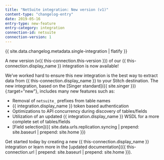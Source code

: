 ```yaml
---
title: "NetSuite integration: New version (v1)"
content-type: "changelog-entry"
date: 2019-05-16
entry-type: new-feature
entry-category: integration
connection-id: netsuite
connection-version: 1
---
```

{{ site.data.changelog.metadata.single-integration | flatify }}

A new version (v{{ this-connection.this-version }}) of our {{ this-connection.display_name }} integration is now available! 

We’ve worked hard to ensure this new integration is the best way to extract data from {{ this-connection.display_name }} to your Stitch destination. The new integration, based on the [Singer standard]({{ site.singer }}){:target="new"}, includes many new features such as:

- Removal of `netsuite_` prefixes from table names
- {{ integration.display_name }} token based authentication
- Optimizations to API concurrency during discovery of tables/fields
- Utilization of an updated {{ integration.display_name }} WSDL for a more complete set of tables/fields
- [Field selection]({{ site.data.urls.replication.syncing | prepend: site.baseurl | prepend: site.home }})

Get started today by creating a new {{ this-connection.display_name }} integration or learn more in the [updated documentation]({{ this-connection.url | prepend: site.baseurl | prepend: site.home }}).
